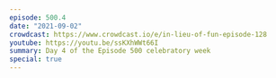 ```yaml
---
episode: 500.4
date: "2021-09-02"
crowdcast: https://www.crowdcast.io/e/in-lieu-of-fun-episode-128
youtube: https://youtu.be/ssKXhWWt66I
summary: Day 4 of the Episode 500 celebratory week
special: true
---
```

